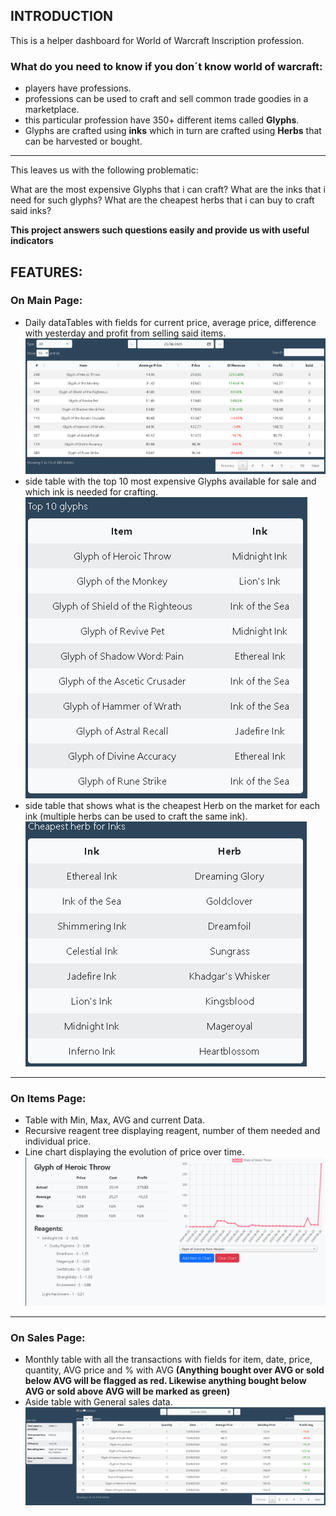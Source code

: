 ## INTRODUCTION

This is a helper dashboard for World of Warcraft Inscription profession. 

### What do you need to know if you don´t know world of warcraft:
* players have professions.
* professions can be used to craft and sell common trade goodies in a marketplace.
* this particular profession have 350+ different items  called **Glyphs**.
* Glyphs are crafted using **inks** which in turn are crafted using **Herbs** that can be harvested or bought.

___

This leaves us with the following problematic:

What are the most expensive Glyphs that i can craft?
What are the inks that i need for such glyphs?
What are the cheapest herbs that i can buy to craft said inks?

**This project answers such questions easily and provide us with useful indicators**

## FEATURES:

### On Main Page:
* Daily dataTables with fields for current price, average price, difference with yesterday and profit from selling said items.
![Main Panel](assets/screenshots/mainTable.png)
* side table with the top 10 most expensive Glyphs available for sale and which ink is needed for crafting.
![Main Panel](assets/screenshots/top10.png)
* side table that shows what is the cheapest Herb on the market for each ink (multiple herbs can be used to craft the same ink).
![Main Panel](assets/screenshots/inkHerbs.png)
___

### On Items Page:
* Table with Min, Max, AVG and current Data.
* Recursive reagent tree displaying reagent, number of them  needed and individual price.
* Line chart displaying the evolution of price over time.
 ![Main Panel](assets/screenshots/itemsPage.png)
___

### On Sales Page:
* Monthly table with all the transactions with fields for item, date, price, quantity, AVG price and % with AVG **(Anything bought over AVG or sold below AVG will be flagged as red. Likewise anything bought below AVG or sold above AVG will be marked as green)**
* Aside table with General sales data.
![Main Panel](assets/screenshots/salesPage.png)
